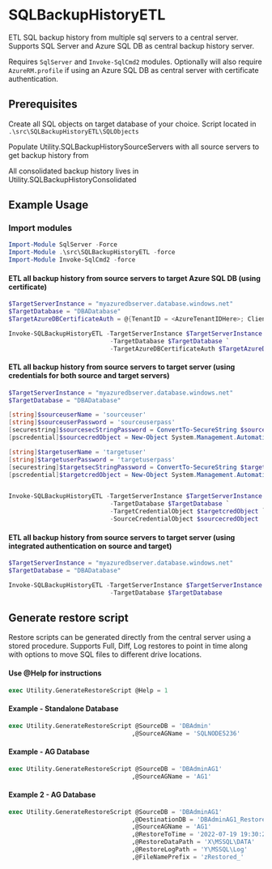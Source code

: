 # SQLBackupHistoryETL
ETL SQL backup history from multiple sql servers to a central server. Supports SQL Server and Azure SQL DB as central backup history server.

Requires `SqlServer` and `Invoke-SqlCmd2` modules. Optionally will also require `AzureRM.profile` if using an Azure SQL DB as central server with certificate authentication.  

## Prerequisites
Create all SQL objects on target database of your choice. Script located in `.\src\SQLBackupHistoryETL\SQLObjects`

Populate Utility.SQLBackupHistorySourceServers with all source servers to get backup history from

All consolidated backup history lives in Utility.SQLBackupHistoryConsolidated

## Example Usage

### Import modules

```powershell
Import-Module SqlServer -Force
Import-Module .\src\SQLBackupHistoryETL -force
Import-Module Invoke-SqlCmd2 -force
```
#### ETL all backup history from source servers to target Azure SQL DB (using certificate)

```powershell
$TargetServerInstance = "myazuredbserver.database.windows.net"
$TargetDatabase = "DBADatabase"
$TargetAzureDBCertificateAuth = @{TenantID = <AzureTenantIDHere>; ClientID = <AzureClientIDHere>; FullCertificatePath = "Cert:\LocalMachine\My\<CertificateThumbprintHere>"}

Invoke-SQLBackupHistoryETL -TargetServerInstance $TargetServerInstance `
                            -TargetDatabase $TargetDatabase `
                            -TargetAzureDBCertificateAuth $TargetAzureDBCertificateAuth
```

#### ETL all backup history from source servers to target server (using credentials for both source and target servers)

```powershell
$TargetServerInstance = "myazuredbserver.database.windows.net"
$TargetDatabase = "DBADatabase"

[string]$sourceuserName = 'sourceuser'
[string]$sourceuserPassword = 'sourceuserpass'
[securestring]$sourcesecStringPassword = ConvertTo-SecureString $sourceuserPassword -AsPlainText -Force
[pscredential]$sourcecredObject = New-Object System.Management.Automation.PSCredential ($sourceuserName, $sourcesecStringPassword)

[string]$targetuserName = 'targetuser'
[string]$targetuserPassword = 'targetuserpass'
[securestring]$targetsecStringPassword = ConvertTo-SecureString $targetuserPassword -AsPlainText -Force
[pscredential]$targetcredObject = New-Object System.Management.Automation.PSCredential ($targetuserName, $targetsecStringPassword)


Invoke-SQLBackupHistoryETL -TargetServerInstance $TargetServerInstance `
                            -TargetDatabase $TargetDatabase `
                            -TargetCredentialObject $targetcredObject `
                            -SourceCredentialObject $sourcecredObject
```


#### ETL all backup history from source servers to target server (using integrated authentication on source and target)

```powershell
$TargetServerInstance = "myazuredbserver.database.windows.net"
$TargetDatabase = "DBADatabase"

Invoke-SQLBackupHistoryETL -TargetServerInstance $TargetServerInstance `
                            -TargetDatabase $TargetDatabase
```

## Generate restore script

Restore scripts can be generated directly from the central server using a stored procedure. Supports Full, Diff, Log restores to point in time along with options to move SQL files to different drive locations.

#### Use @Help for instructions
```sql
exec Utility.GenerateRestoreScript @Help = 1
```

#### Example - Standalone Database
```sql
exec Utility.GenerateRestoreScript @SourceDB = 'DBAdmin'
                                  ,@SourceAGName = 'SQLNODE5236'
```
#### Example - AG Database
```sql
exec Utility.GenerateRestoreScript @SourceDB = 'DBAdminAG1'
                                  ,@SourceAGName = 'AG1'
```
#### Example 2 - AG Database
```sql
exec Utility.GenerateRestoreScript @SourceDB = 'DBAdminAG1'
                                  ,@DestinationDB = 'DBAdminAG1_Restored'
                                  ,@SourceAGName = 'AG1'
                                  ,@RestoreToTime = '2022-07-19 19:30:27'
                                  ,@RestoreDataPath = 'X\MSSQL\DATA'
                                  ,@RestoreLogPath = 'Y\MSSQL\Log'
                                  ,@FileNamePrefix = 'zRestored_'
```
